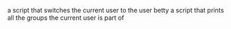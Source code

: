 a script that switches the current user to the user betty
a script that prints all the groups the current user is part of
